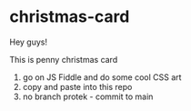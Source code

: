 # christmas-card

Hey guys!

This is penny christmas card

1. go on JS Fiddle and do some cool CSS art
2. copy and paste into this repo
3. no branch protek - commit to main
